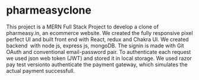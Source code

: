 # pharmeasyclone
This project is a MERN Full Stack Project to develop a clone of pharmeasy.in, an ecommerce website. We created the fully responsive pixel perfect UI and built front end with React, redux and Chakra UI. We created backend  with node js, express js, mongoDB. The signin is made with Git OAuth and conventional email-password pair. To authenticate each request we used json web token (JWT) and stored it in local storage. We used razor pay test versionto authenticate the payment gateway, which simulates the actual payment successfull.
